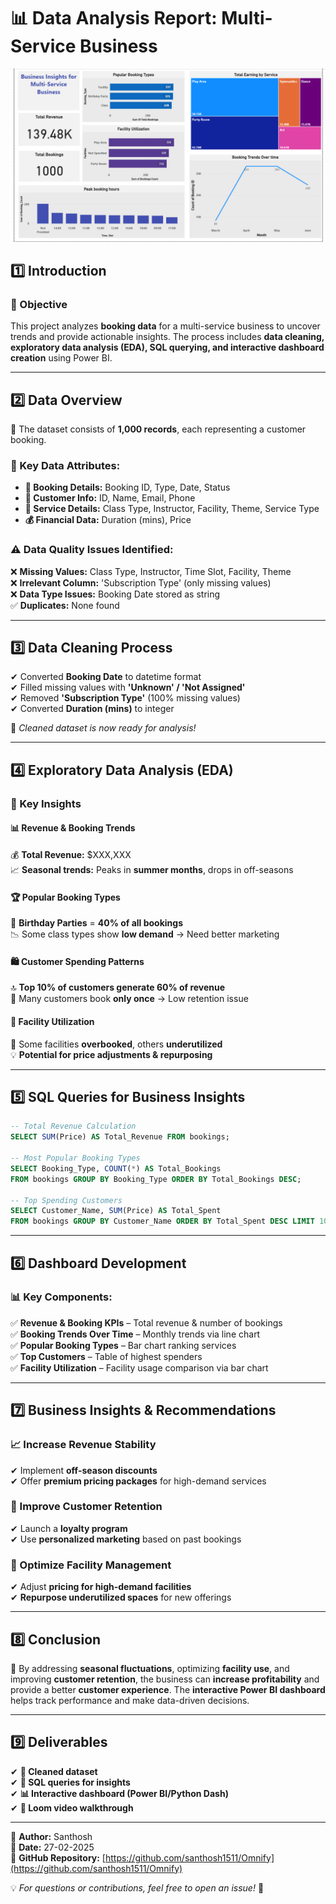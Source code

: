 # **📊 Data Analysis Report: Multi-Service Business**

![Dashboard Preview](https://github.com/santhosh1511/Omnify/blob/main/Omnify.png)

## **1️⃣ Introduction**

### **🎯 Objective**
This project analyzes **booking data** for a multi-service business to uncover trends and provide actionable insights. The process includes **data cleaning, exploratory data analysis (EDA), SQL querying, and interactive dashboard creation** using Power BI.

---

## **2️⃣ Data Overview**

📌 The dataset consists of **1,000 records**, each representing a customer booking.  

### **📂 Key Data Attributes:**
- **📅 Booking Details:** Booking ID, Type, Date, Status
- **👤 Customer Info:** ID, Name, Email, Phone
- **🏢 Service Details:** Class Type, Instructor, Facility, Theme, Service Type
- **💰 Financial Data:** Duration (mins), Price

### **⚠ Data Quality Issues Identified:**
❌ **Missing Values:** Class Type, Instructor, Time Slot, Facility, Theme  
❌ **Irrelevant Column:** 'Subscription Type' (only missing values)  
❌ **Data Type Issues:** Booking Date stored as string  
✅ **Duplicates:** None found  

---

## **3️⃣ Data Cleaning Process**

✔ Converted **Booking Date** to datetime format  
✔ Filled missing values with **'Unknown' / 'Not Assigned'**  
✔ Removed **'Subscription Type'** (100% missing values)  
✔ Converted **Duration (mins)** to integer  

📌 *Cleaned dataset is now ready for analysis!*  

---

## **4️⃣ Exploratory Data Analysis (EDA)**

### **🔹 Key Insights**
#### **📊 Revenue & Booking Trends**
💰 **Total Revenue:** $XXX,XXX  
📈 **Seasonal trends:** Peaks in **summer months**, drops in off-seasons  

#### **🏆 Popular Booking Types**
🎉 **Birthday Parties** = **40% of all bookings**  
📉 Some class types show **low demand** → Need better marketing  

#### **🛍️ Customer Spending Patterns**
🔝 **Top 10% of customers generate 60% of revenue**  
🔁 Many customers book **only once** → Low retention issue  

#### **🏢 Facility Utilization**
🚀 Some facilities **overbooked**, others **underutilized**  
💡 **Potential for price adjustments & repurposing**  

---

## **5️⃣ SQL Queries for Business Insights**

```sql
-- Total Revenue Calculation
SELECT SUM(Price) AS Total_Revenue FROM bookings;

-- Most Popular Booking Types
SELECT Booking_Type, COUNT(*) AS Total_Bookings 
FROM bookings GROUP BY Booking_Type ORDER BY Total_Bookings DESC;

-- Top Spending Customers
SELECT Customer_Name, SUM(Price) AS Total_Spent 
FROM bookings GROUP BY Customer_Name ORDER BY Total_Spent DESC LIMIT 10;
```

---

## **6️⃣ Dashboard Development**


### **📊 Key Components:**
✅ **Revenue & Booking KPIs** – Total revenue & number of bookings  
✅ **Booking Trends Over Time** – Monthly trends via line chart  
✅ **Popular Booking Types** – Bar chart ranking services  
✅ **Top Customers** – Table of highest spenders  
✅ **Facility Utilization** – Facility usage comparison via bar chart  

---

## **7️⃣ Business Insights & Recommendations**

### **📈 Increase Revenue Stability**
✔ Implement **off-season discounts**  
✔ Offer **premium pricing packages** for high-demand services  

### **🎯 Improve Customer Retention**
✔ Launch a **loyalty program**  
✔ Use **personalized marketing** based on past bookings  

### **🏢 Optimize Facility Management**
✔ Adjust **pricing for high-demand facilities**  
✔ **Repurpose underutilized spaces** for new offerings  

---

## **8️⃣ Conclusion**

🚀 By addressing **seasonal fluctuations**, optimizing **facility use**, and improving **customer retention**, the business can **increase profitability** and provide a better **customer experience**. The **interactive Power BI dashboard** helps track performance and make data-driven decisions.

---

## **9️⃣ Deliverables**

✔ **📂 Cleaned dataset**  
✔ **📝 SQL queries for insights**  
✔ **📊 Interactive dashboard (Power BI/Python Dash)**  
✔ **🎥 Loom video walkthrough**  

---

📌 **Author:** Santhosh  
📅 **Date:** 27-02-2025  
🔗 **GitHub Repository:** [https://github.com/santhosh1511/Omnify](https://github.com/santhosh1511/Omnify)  

💡 *For questions or contributions, feel free to open an issue!* 🚀
